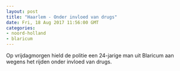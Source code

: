 ```yaml
---
layout: post
title: "Haarlem - Onder invloed van drugs"
date: Fri, 18 Aug 2017 11:56:00 GMT
categories: 
- noord-holland 
- blaricum 
---
```


Op vrijdagmorgen hield de politie een 24-jarige man uit Blaricum aan wegens het rijden onder invloed van drugs.
